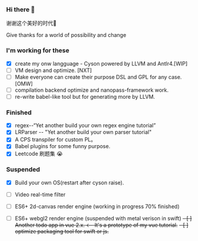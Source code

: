 ### Hi there 👋

谢谢这个美好的时代🎉

Give thanks for a world of possibility and change

### I'm working for these
- [x] create my onw langguage - Cyson powered by LLVM and Antlr4.[WIP]
- [ ] VM design and optimize. [NXT]
- [ ] Make everyone can create their purpose DSL and GPL for any case.[OMW]
- [ ] compilation backend optimize and nanopass-framework work.
- [ ] re-write babel-like tool but for generating more by LLVM.
### Finished
- [x] regex--“Yet another build your own regex engine tutorial”
- [x] LRParser -- "Yet another build your own parser tutorial"
- [x] A CPS transpiler for custom PL。
- [x] Babel plugins for some funny purpose.
- [x] Leetcode 刷题集 😭 

### Suspended
- [x] Build your own OS(restart after cyson raise).
- [ ] Video real-time filter
- [ ] ES6+ 2d-canvas render engine (working in progress 70% finished)
- [ ] ES6+ webgl2 render engine (suspended with metal verison in swift)
~~- [ ] Another todo app in vue 2.x. <-- It's a prototype of my vue tutorial.~~
~~- [ ] optimize packaging tool for swift or js.~~

